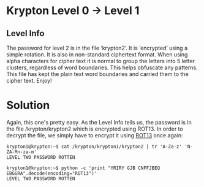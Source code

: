 Krypton Level 0 → Level 1
=========================

Level Info
----------
The password for level 2 is in the file ‘krypton2’. It is ‘encrypted’ using a simple rotation. It is also in non-standard ciphertext format. When using alpha characters for cipher text it is normal to group the letters into 5 letter clusters, regardless of word boundaries. This helps obfuscate any patterns. This file has kept the plain text word boundaries and carried them to the cipher text. Enjoy!

Solution
========

Again, this one's pretty easy. As the Level Info tells us, the password is in the file /krypton/krypton2 which is encrypted using ROT13.
In order to decrypt the file, we simply have to encrypt it using [ROT13](https://en.wikipedia.org/wiki/ROT13) once again:
```
krypton1@krypton:~$ cat /krypton/krypton1/krypton2 | tr 'A-Za-z' 'N-ZA-Mn-za-m'
LEVEL TWO PASSWORD ROTTEN
```

```
krypton1@krypton:~$ python -c 'print "YRIRY GJB CNFFJBEQ EBGGRA".decode(encoding="ROT13")'
LEVEL TWO PASSWORD ROTTEN
```
